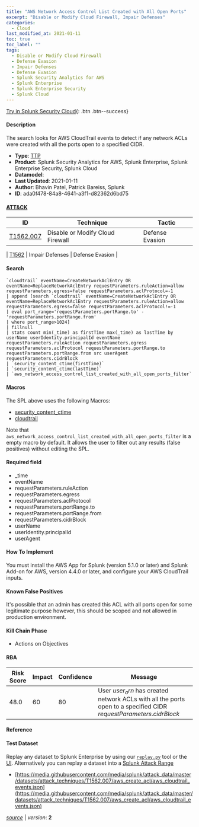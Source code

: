 ```yaml
---
title: "AWS Network Access Control List Created with All Open Ports"
excerpt: "Disable or Modify Cloud Firewall, Impair Defenses"
categories:
  - Cloud
last_modified_at: 2021-01-11
toc: true
toc_label: ""
tags:
  - Disable or Modify Cloud Firewall
  - Defense Evasion
  - Impair Defenses
  - Defense Evasion
  - Splunk Security Analytics for AWS
  - Splunk Enterprise
  - Splunk Enterprise Security
  - Splunk Cloud
---
```




[Try in Splunk Security Cloud](https://www.splunk.com/en_us/cyber-security.html){: .btn .btn--success}

#### Description

The search looks for AWS CloudTrail events to detect if any network ACLs were created with all the ports open to a specified CIDR.

- **Type**: [TTP](https://github.com/splunk/security_content/wiki/Detection-Analytic-Types)
- **Product**: Splunk Security Analytics for AWS, Splunk Enterprise, Splunk Enterprise Security, Splunk Cloud
- **Datamodel**: 
- **Last Updated**: 2021-01-11
- **Author**: Bhavin Patel, Patrick Bareiss, Splunk
- **ID**: ada0f478-84a8-4641-a3f1-d82362d6bd75


#### [ATT&CK](https://attack.mitre.org/)

| ID             | Technique        |  Tactic             |
| -------------- | ---------------- |-------------------- |
| [T1562.007](https://attack.mitre.org/techniques/T1562/007/) | Disable or Modify Cloud Firewall | Defense Evasion |

| [T1562](https://attack.mitre.org/techniques/T1562/) | Impair Defenses | Defense Evasion |

#### Search

```
`cloudtrail` eventName=CreateNetworkAclEntry OR eventName=ReplaceNetworkAclEntry requestParameters.ruleAction=allow requestParameters.egress=false requestParameters.aclProtocol=-1 
| append [search `cloudtrail` eventName=CreateNetworkAclEntry OR eventName=ReplaceNetworkAclEntry requestParameters.ruleAction=allow requestParameters.egress=false requestParameters.aclProtocol!=-1 
| eval port_range='requestParameters.portRange.to' - 'requestParameters.portRange.from' 
| where port_range>1024] 
| fillnull 
| stats count min(_time) as firstTime max(_time) as lastTime by userName userIdentity.principalId eventName requestParameters.ruleAction requestParameters.egress requestParameters.aclProtocol requestParameters.portRange.to requestParameters.portRange.from src userAgent requestParameters.cidrBlock 
| `security_content_ctime(firstTime)`
| `security_content_ctime(lastTime)` 
| `aws_network_access_control_list_created_with_all_open_ports_filter`
```

#### Macros
The SPL above uses the following Macros:
* [security_content_ctime](https://github.com/splunk/security_content/blob/develop/macros/security_content_ctime.yml)
* [cloudtrail](https://github.com/splunk/security_content/blob/develop/macros/cloudtrail.yml)

Note that `aws_network_access_control_list_created_with_all_open_ports_filter` is a empty macro by default. It allows the user to filter out any results (false positives) without editing the SPL.

#### Required field
* _time
* eventName
* requestParameters.ruleAction
* requestParameters.egress
* requestParameters.aclProtocol
* requestParameters.portRange.to
* requestParameters.portRange.from
* requestParameters.cidrBlock
* userName
* userIdentity.principalId
* userAgent


#### How To Implement
You must install the AWS App for Splunk (version 5.1.0 or later) and Splunk Add-on for AWS, version 4.4.0 or later, and configure your AWS CloudTrail inputs.

#### Known False Positives
It&#39;s possible that an admin has created this ACL with all ports open for some legitimate purpose however, this should be scoped and not allowed in production environment.

#### Kill Chain Phase
* Actions on Objectives



#### RBA

| Risk Score  | Impact      | Confidence   | Message      |
| ----------- | ----------- |--------------|--------------|
| 48.0 | 60 | 80 | User $user_arn$ has created network ACLs with all the ports open to a specified CIDR $requestParameters.cidrBlock$ |




#### Reference


#### Test Dataset
Replay any dataset to Splunk Enterprise by using our [`replay.py`](https://github.com/splunk/attack_data#using-replaypy) tool or the [UI](https://github.com/splunk/attack_data#using-ui).
Alternatively you can replay a dataset into a [Splunk Attack Range](https://github.com/splunk/attack_range#replay-dumps-into-attack-range-splunk-server)

* [https://media.githubusercontent.com/media/splunk/attack_data/master/datasets/attack_techniques/T1562.007/aws_create_acl/aws_cloudtrail_events.json](https://media.githubusercontent.com/media/splunk/attack_data/master/datasets/attack_techniques/T1562.007/aws_create_acl/aws_cloudtrail_events.json)



[*source*](https://github.com/splunk/security_content/tree/develop/detections/cloud/aws_network_access_control_list_created_with_all_open_ports.yml) \| *version*: **2**
